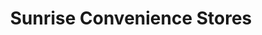 ---
title: "Sunrise Convenience Stores"
url: /memphis/sunrise-convenience-stores/
shop: Lebensmittel
---